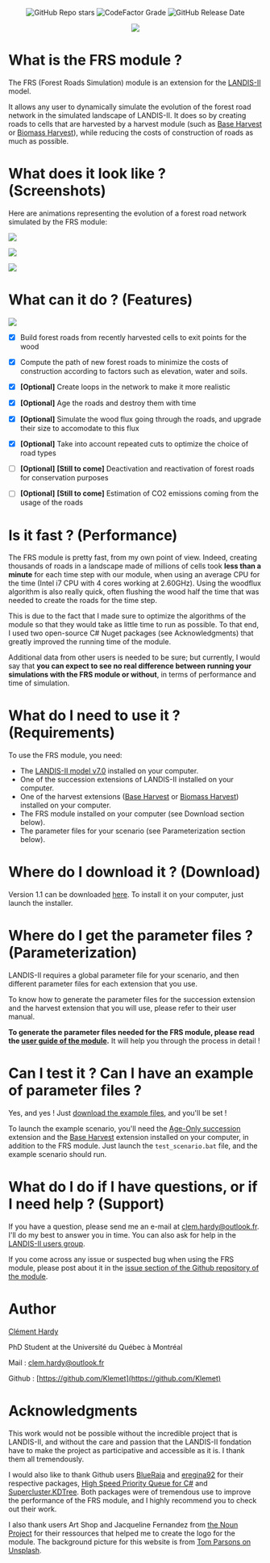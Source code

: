 <p align="center">
    <img alt="GitHub Repo stars" src="https://img.shields.io/github/stars/Klemet/LANDIS-II-Forest-Roads-Simulation-module?style=social"> <img alt="CodeFactor Grade" src="https://img.shields.io/codefactor/grade/github/Klemet/LANDIS-II-Forest-Roads-Simulation-module/master"> <img alt="GitHub Release Date" src="https://img.shields.io/github/release-date/Klemet/LANDIS-II-Forest-Roads-Simulation-module"> 
</p>
<p align="center">
  <img src="https://raw.githubusercontent.com/Klemet/LANDIS-II-Forest-Roads-Simulation-module/master/docs/Logo%20Module%20FRS.png" />
</p>


# What is the FRS module ?

The FRS (Forest Roads Simulation) module is an extension for the [LANDIS-II](http://www.landis-ii.org/) model.

It allows any user to dynamically simulate the evolution of the forest road network in the simulated landscape of LANDIS-II. It does so by creating roads to cells that are harvested by a harvest module (such as [Base Harvest](http://www.landis-ii.org/extensions/base-harvest) or [Biomass Harvest](http://www.landis-ii.org/extensions/biomass-harvest)), while reducing the costs of construction of roads as much as possible.


# What does it look like ? (Screenshots)

Here are animations representing the evolution of a forest road network simulated by the FRS module:

![](https://raw.githubusercontent.com/Klemet/LANDIS-II-Forest-Roads-Simulation-module/master/screenshots/animation150Years.gif)

![](https://raw.githubusercontent.com/Klemet/LANDIS-II-Forest-Roads-Simulation-module/master/screenshots/animationCartesGuillemette.gif)

![](https://raw.githubusercontent.com/Klemet/LANDIS-II-Forest-Roads-Simulation-module/master/screenshots/animationCartesClement.gif)


# What can it do ? (Features)

![](https://raw.githubusercontent.com/Klemet/LANDIS-II-Forest-Roads-Simulation-module/master/screenshots/EvolutionOfNetwork.png)

- [x] Build forest roads from recently harvested cells to exit points for the wood
- [x] Compute the path of new forest roads to minimize the costs of construction according to factors such as elevation, water and soils.
- [x] **[Optional]** Create loops in the network to make it more realistic
- [x] **[Optional]** Age the roads and destroy them with time
- [x] **[Optional]** Simulate the wood flux going through the roads, and upgrade their size to accomodate to this flux
- [x] **[Optional]** Take into account repeated cuts to optimize the choice of road types
- [ ] **[Optional]** **[Still to come]** Deactivation and reactivation of forest roads for conservation purposes
- [ ] **[Optional]** **[Still to come]** Estimation of CO2 emissions coming from the usage of the roads


# Is it fast ? (Performance)

The FRS module is pretty fast, from my own point of view. Indeed, creating thousands of roads in a landscape made of millions of cells took **less than a minute** for each time step with our module, when using an average CPU for the time (Intel i7 CPU with 4 cores working at 2.60GHz). Using the woodflux algorithm is also really quick, often flushing the wood half the time that was needed to create the roads for the time step.

This is due to the fact that I made sure to optimize the algorithms of the module so that they would take as little time to run as possible. To that end, I used two open-source C# Nuget packages (see Acknowledgments) that greatly improved the running time of the module.

Additional data from other users is needed to be sure; but currently, I would say that **you can expect to see no real difference between running your simulations with the FRS module or without**, in terms of performance and time of simulation. 


# What do I need to use it ? (Requirements)

To use the FRS module, you need:

- The [LANDIS-II model v7.0](http://www.landis-ii.org/install) installed on your computer.
- One of the succession extensions of LANDIS-II installed on your computer.
- One of the harvest extensions ([Base Harvest](http://www.landis-ii.org/extensions/base-harvest) or [Biomass Harvest](http://www.landis-ii.org/extensions/biomass-harvest)) installed on your computer.
- The FRS module installed on your computer (see Download section below).
- The parameter files for your scenario (see Parameterization section below).


# Where do I download it ? (Download)

Version 1.1 can be downloaded [here](https://github.com/Klemet/LANDIS-II-Forest-Roads-Simulation-module/releases/download/1.1/LANDIS-II-V7.Forest.Road.Simulation.module.1.1-setup.exe). To install it on your computer, just launch the installer.


# Where do I get the parameter files ? (Parameterization)

LANDIS-II requires a global parameter file for your scenario, and then different parameter files for each extension that you use.

To know how to generate the parameter files for the succession extension and the harvest extension that you will use, please refer to their user manual.

**To generate the parameter files needed for the FRS module, please read the [user guide of the module](https://raw.githubusercontent.com/Klemet/LANDIS-II-Forest-Roads-Simulation-module/1.1/LANDIS-II%20Forest%20Roads%20Simulation%20v1.1%20User%20Guide.pdf).** It will help you through the process in detail !


# Can I test it ? Can I have an example of parameter files ?

Yes, and yes ! Just [download the example files](https://downgit.github.io/#/home?url=https://github.com/Klemet/LANDIS-II-Forest-Roads-Simulation-module/tree/master/Examples), and you'll be set !

To launch the example scenario, you'll need the [Age-Only succession](http://www.landis-ii.org/extensions/age-only-succession) extension and the [Base Harvest](http://www.landis-ii.org/extensions/base-harvest) extension installed on your computer, in addition to the FRS module. Just launch the `test_scenario.bat` file, and the example scenario should run.


# What do I do if I have questions, or if I need help ? (Support)

If you have a question, please send me an e-mail at clem.hardy@outlook.fr. I'll do my best to answer you in time. 
You can also ask for help in the [LANDIS-II users group](http://www.landis-ii.org/users).

If you come across any issue or suspected bug when using the FRS module, please post about it in the [issue section of the Github repository of the module](https://github.com/Klemet/LANDIS-II-Forest-Roads-Simulation-module/issues).


# Author

[Clément Hardy](http://www.cef-cfr.ca/index.php?n=Membres.ClementHardy)

PhD Student at the Université du Québec à Montréal

Mail : clem.hardy@outlook.fr

Github : [https://github.com/Klemet](https://github.com/Klemet)


# Acknowledgments

This work would not be possible without the incredible project that is LANDIS-II, and without the care and passion that the LANDIS-II fondation have to make the project as participative and accessible as it is. I thank them all tremendously.

I would also like to thank Github users [BlueRaja](https://github.com/BlueRaja) and [eregina92](https://github.com/eregina92/) for their respective packages, [High Speed Priority Queue for C#](https://github.com/BlueRaja/High-Speed-Priority-Queue-for-C-Sharp) and [Supercluster.KDTree](https://github.com/eregina92/Supercluster.KDTree). Both packages were of tremendous use to improve the performance of the FRS module, and I highly recommend you to check out their work.

I also thank users Art Shop and Jacqueline Fernandez from [the Noun Project](https://thenounproject.com/) for their ressources that helped me to create the logo for the module. The background picture for this website is from [Tom Parsons on Unsplash](https://unsplash.com/photos/F5qVefeCrp8).
